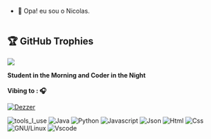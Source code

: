 - 🤙 Opa! eu sou o Nicolas.  </br><br>
 
</div>
  <div align="center">
  </div>
  <h2>🏆 GitHub Trophies</h2>
<img src="https://github-profile-trophy.vercel.app/?username=benccalcyxzfi&theme=nord&column=7" >
  
  <p><strong>Student in the Morning and Coder in the Night
<br><br> Vibing to : 🎧  </strong></p>

[![Dezzer ](https://spotify-readme.sp-xd.vercel.app/api/spotify)](https://www.deezer.com/br/playlist/10137123722) <br>


![tools_I_use](https://img.shields.io/badge/-%F0%9F%9A%80%20Tools%20I%20use-orange)
![Java](https://img.shields.io/badge/Java-ED8B00?style=flat&logo=java&logoColor=white)
![Python](https://img.shields.io/badge/Python-FFD43B?style=flat&logo=python&logoColor=darkgreen)
![Javascript](https://img.shields.io/badge/JavaScript-323330?style=flat&logo=javascript&logoColor=F7DF1E)
![Json](https://img.shields.io/badge/json-5E5C5C?style=flat&logo=json&logoColor=white)
![Html](https://img.shields.io/badge/HTML5-E34F26?style=flat&logo=html5&logoColor=white)
![Css](https://img.shields.io/badge/CSS3-1572B6?style=flat&logo=css3&logoColor=white)
![GNU/Linux](https://img.shields.io/badge/Linux-FCC624?style=flat&logo=linux&logoColor=black)
![Vscode](https://img.shields.io/badge/Visual_Studio_Code-0078D4?style=flat&logo=visual%20studio%20code&logoColor=white)
